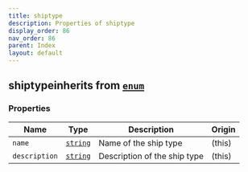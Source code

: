 ```yaml
---
title: shiptype
description: Properties of shiptype
display_order: 86
nav_order: 86
parent: Index
layout: default
---
```


## shiptypeinherits from [`enum`](./enum.html)

### Properties

| Name | Type | Description | Origin |
|------|------|-------------|--------|
| `name` | [`string`](./string.html) | Name of the ship type | (this) |
| `description` | [`string`](./string.html) | Description of the ship type | (this) |

